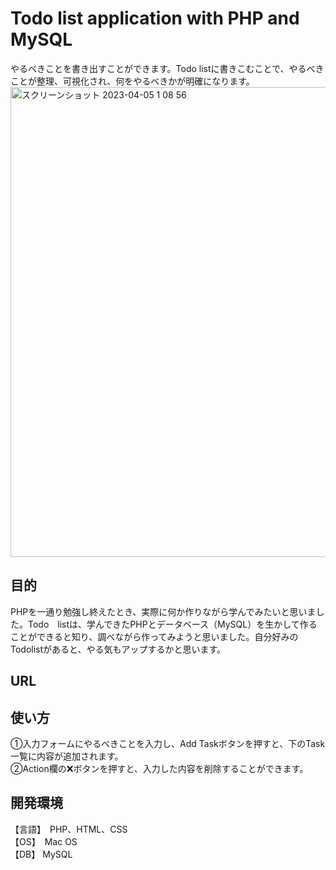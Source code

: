 <h1>Todo list application with PHP and MySQL</h1>
やるべきことを書き出すことができます。Todo listに書きこむことで、やるべきことが整理、可視化され、何をやるべきかが明確になります。

<img width="752" alt="スクリーンショット 2023-04-05 1 08 56" src="https://user-images.githubusercontent.com/124997155/229852404-6c9b13ba-68b0-495d-ae80-aa30edce1052.png">

<h2>目的</h2>
PHPを一通り勉強し終えたとき、実際に何か作りながら学んでみたいと思いました。Todo　listは、学んできたPHPとデータベース（MySQL）を生かして作ることができると知り、調べながら作ってみようと思いました。自分好みのTodolistがあると、やる気もアップするかと思います。

<h2>URL</h2>

<h2>使い方</h2>
①入力フォームにやるべきことを入力し、Add Taskボタンを押すと、下のTask一覧に内容が追加されます。<br>
②Action欄の❌ボタンを押すと、入力した内容を削除することができます。<br>

<h2>開発環境</h2>
【言語】　PHP、HTML、CSS<br>
【OS】　Mac OS<br>
【DB】 MySQL<br>

